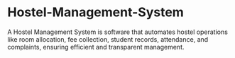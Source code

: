 # Hostel-Management-System
A Hostel Management System is software that automates hostel operations like room allocation, fee collection, student records, attendance, and complaints, ensuring efficient and transparent management.
